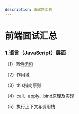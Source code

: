 ```yaml
---
description: 面试题汇总
---
```


# 前端面试汇总

### 1.语言（JavaScript）层面

（1）闭包[闭包](javascript/bi-bao.md)

（2）作用域

（3）this指向原则

（4）call、apply、bind原理及实现

（5）执行上下文与调用栈





